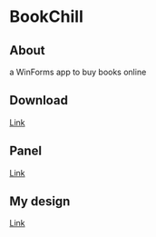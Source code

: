 # BookChill
## About
a WinForms app to buy books online
## Download
[Link]("dd")
## Panel
[Link](https://www.canva.com/design/DAFRzAtbw4E/M7CMJP-lbW9RvccLJfx_dg/view?utm_content=DAFRzAtbw4E&utm_campaign=designshare&utm_medium=link2&utm_source=sharebutton)
## My design
[Link](https://www.figma.com/file/XVppOG1WY10NP8KzgSZuum/BookChill?node-id=1%3A4)